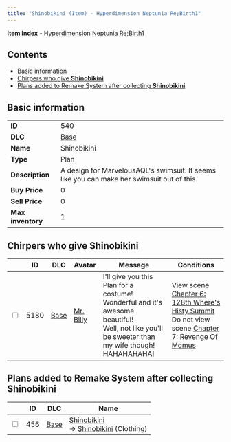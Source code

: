 ```yaml
---
title: "Shinobikini (Item) - Hyperdimension Neptunia Re;Birth1"
---
```


[**Item Index**](/neptunia/rb1/item/index.html) - [Hyperdimension Neptunia Re;Birth1](/neptunia/rb1)

## Contents

- [Basic information](#basic-information)
- [Chirpers who give **Shinobikini**](#chirpers-who-give-shinobikini)
- [Plans added to Remake System after collecting **Shinobikini**](#plans-added-to-remake-system-after-collecting-shinobikini)

## Basic information

|   |   |
| -- | -- |
| **ID** | 540 |
| **DLC** | [Base](/neptunia/rb1/dlc/1-base.html) |
| **Name** | Shinobikini |
| **Type** | Plan |
| **Description** | A design for MarvelousAQL's swimsuit. It seems like you can make her swimsuit out of this. |
| **Buy Price** | 0 |
| **Sell Price** | 0 |
| **Max inventory** | 1 |


## Chirpers who give **Shinobikini**

|    | ID | DLC | Avatar | Message | Conditions |
| -- | -- | --- | ------ | ------- | ---------- |
| <input type="checkbox" id="rb1-chirper-event-1-5180" class="trackbox" /> | 5180 | [Base](/neptunia/rb1/dlc/1-base.html) | [Mr. Billy](/neptunia/rb1/undefined/1-246-mr-billy.html) | I'll give you this Plan for a costume!<br />Wonderful and it's awesome beautiful!<br />Well, not like you'll be sweeter than my wife though!<br />HAHAHAHAHA! | View scene [Chapter 6: 128th Where's Histy Summit](/neptunia/rb1/scene/1-601-chapter-6-128th-wheres-histy-summit.html)<br />Do not view scene [Chapter 7: Revenge Of Momus](/neptunia/rb1/scene/1-727-chapter-7-revenge-of-momus.html) |


## Plans added to Remake System after collecting **Shinobikini**

|    | ID | DLC | Name |
| -- | -- | --- | ---- |
| <input type="checkbox" id="rb1-remake-1-456" class="trackbox" /> | 456 | [Base](/neptunia/rb1/dlc/1-base.html) | [Shinobikini](/neptunia/rb1/remake/1-456-shinobikini.html)<br /> → [Shinobikini](/neptunia/rb1/item/1-2946-shinobikini.html) (Clothing) |
